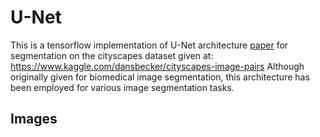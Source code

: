 # U-Net
This is a tensorflow implementation of U-Net architecture [paper](https://arxiv.org/pdf/1505.04597.pdf) for segmentation on the cityscapes dataset given at: https://www.kaggle.com/dansbecker/cityscapes-image-pairs
Although originally given for biomedical image segmentation, this architecture has been employed for various image segmentation tasks.

## Images
